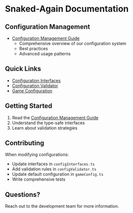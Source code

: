 # Snaked-Again Documentation

## Configuration Management

- [Configuration Management Guide](configuration-management.md)
  - Comprehensive overview of our configuration system
  - Best practices
  - Advanced usage patterns

## Quick Links

- [Configuration Interfaces](../src/config/configInterfaces.ts)
- [Configuration Validator](../src/config/configValidator.ts)
- [Game Configuration](../src/config/gameConfig.ts)

## Getting Started

1. Read the [Configuration Management Guide](configuration-management.md)
2. Understand the type-safe interfaces
3. Learn about validation strategies

## Contributing

When modifying configurations:
- Update interfaces in `configInterfaces.ts`
- Add validation rules in `configValidator.ts`
- Update default configuration in `gameConfig.ts`
- Write comprehensive tests

## Questions?

Reach out to the development team for more information.
